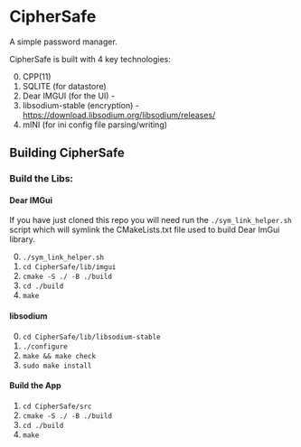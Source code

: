 # CipherSafe

A simple password manager.

CipherSafe is built with 4 key technologies:

0. CPP(11)
1. SQLITE (for datastore)
2. Dear IMGUI (for the UI) - 
3. libsodium-stable (encryption) - https://download.libsodium.org/libsodium/releases/
4. mINI (for ini config file parsing/writing)

## Building CipherSafe

### Build the Libs:

#### Dear IMGui
If you have just cloned this repo you will need run the `./sym_link_helper.sh` script
which will symlink the CMakeLists.txt file used to build Dear ImGui library.

0. `./sym_link_helper.sh`
1. `cd CipherSafe/lib/imgui`
2. `cmake -S ./ -B ./build`
3. `cd ./build`
4. `make`

#### libsodium

0. `cd CipherSafe/lib/libsodium-stable`
1. `./configure`
2. `make && make check`
4. `sudo make install`

#### Build the App
1. `cd CipherSafe/src`
2. `cmake -S ./ -B ./build`
3. `cd ./build`
4. `make`
